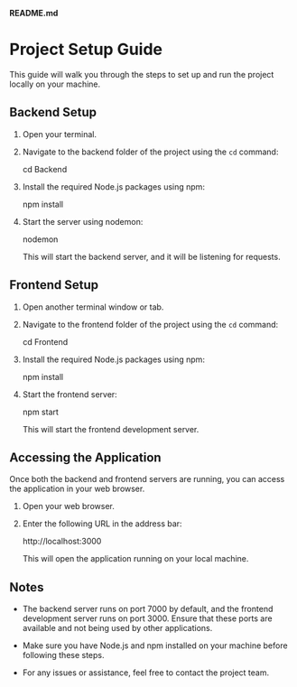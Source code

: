 **README.md**

# Project Setup Guide

This guide will walk you through the steps to set up and run the project locally on your machine.

## Backend Setup

1. Open your terminal.

2. Navigate to the backend folder of the project using the `cd` command:
   
   cd Backend
   

3. Install the required Node.js packages using npm:
  
   npm install
   

4. Start the server using nodemon:
  
   nodemon

   This will start the backend server, and it will be listening for requests.

## Frontend Setup

1. Open another terminal window or tab.

2. Navigate to the frontend folder of the project using the `cd` command:

   cd Frontend


3. Install the required Node.js packages using npm:

   npm install


4. Start the frontend server:

   npm start


   This will start the frontend development server.

## Accessing the Application

Once both the backend and frontend servers are running, you can access the application in your web browser.

1. Open your web browser.

2. Enter the following URL in the address bar:

   http://localhost:3000


   This will open the application running on your local machine.

## Notes

- The backend server runs on port 7000 by default, and the frontend development server runs on port 3000. Ensure that these ports are available and not being used by other applications.
  
- Make sure you have Node.js and npm installed on your machine before following these steps.

- For any issues or assistance, feel free to contact the project team.